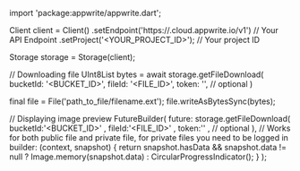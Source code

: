 import 'package:appwrite/appwrite.dart';

Client client = Client()
    .setEndpoint('https://<REGION>.cloud.appwrite.io/v1') // Your API Endpoint
    .setProject('<YOUR_PROJECT_ID>'); // Your project ID

Storage storage = Storage(client);

// Downloading file
UInt8List bytes = await storage.getFileDownload(
    bucketId: '<BUCKET_ID>',
    fileId: '<FILE_ID>',
    token: '<TOKEN>', // optional
)

final file = File('path_to_file/filename.ext');
file.writeAsBytesSync(bytes);

// Displaying image preview
FutureBuilder(
    future: storage.getFileDownload(
    bucketId:'<BUCKET_ID>' ,
    fileId:'<FILE_ID>' ,
    token:'<TOKEN>' , // optional
), // Works for both public file and private file, for private files you need to be logged in
    builder: (context, snapshot) {
      return snapshot.hasData && snapshot.data != null
          ? Image.memory(snapshot.data)
          : CircularProgressIndicator();
    }
);
